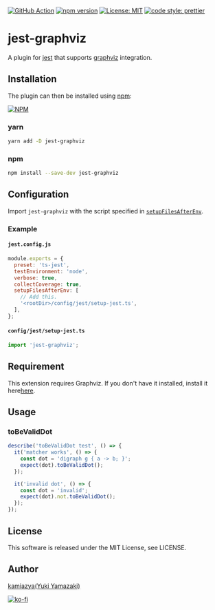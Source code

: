 [![GitHub Action](https://github.com/kamiazya/jest-graphviz/workflows/NodeCI/badge.svg)](https://github.com/kamiazya/jest-graphviz/actions?workflow=NodeCI) [![npm version](https://badge.fury.io/js/jest-graphviz.svg)](https://badge.fury.io/js/jest-graphviz) [![License: MIT](https://img.shields.io/badge/License-MIT-yellow.svg)](https://opensource.org/licenses/MIT) [![code style: prettier](https://img.shields.io/badge/code_style-prettier-ff69b4.svg)](https://github.com/prettier/prettier)

# jest-graphviz

A plugin for [jest](https://jestjs.io/) that supports [graphviz](https://graphviz.gitlab.io/) integration.

## Installation

The plugin can then be installed using [npm](https://www.npmjs.com/):

[![NPM](https://nodei.co/npm/jest-graphviz.png)](https://nodei.co/npm/jest-graphviz/)

### yarn

```bash
yarn add -D jest-graphviz
```

### npm

```bash
npm install --save-dev jest-graphviz
```

## Configuration

Import `jest-graphviz` with the script specified in [`setupFilesAfterEnv`](https://jestjs.io/docs/en/configuration#setupfilesafterenv-array).

### Example

#### `jest.config.js`

```javascript
module.exports = {
  preset: 'ts-jest',
  testEnvironment: 'node',
  verbose: true,
  collectCoverage: true,
  setupFilesAfterEnv: [
    // Add this.
    '<rootDir>/config/jest/setup-jest.ts',
  ],
};
```

#### `config/jest/setup-jest.ts`

```typescript
import 'jest-graphviz';
```

## Requirement

This extension requires Graphviz.
If you don't have it installed, install it here[here](https://graphviz.gitlab.io/download/).

## Usage

### toBeValidDot

```typescript
describe('toBeValidDot test', () => {
  it('matcher works', () => {
    const dot = 'digraph g { a -> b; }';
    expect(dot).toBeValidDot();
  });

  it('invalid dot', () => {
    const dot = 'invalid';
    expect(dot).not.toBeValidDot();
  });
});

```

## License

This software is released under the MIT License, see LICENSE.

## Author

[kamiazya(Yuki Yamazaki)](https://github.com/kamiazya)

[![ko-fi](https://www.ko-fi.com/img/githubbutton_sm.svg)](https://ko-fi.com/W7W5VDNO)
